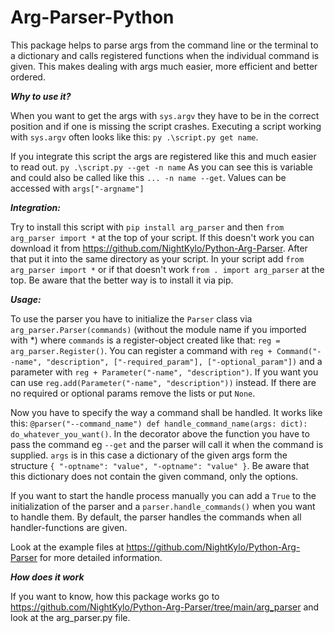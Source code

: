 # Arg-Parser-Python
This package helps to parse args from the command line or the terminal to a dictionary and calls registered functions when the individual command is given. This makes dealing with args much easier, more efficient and better ordered.

***Why to use it?***

When you want to get the args with ```sys.argv``` they have to be in the correct position and if one is missing the script crashes. Executing a script working with ```sys.argv``` often looks like this:
```py .\script.py get name```.

If you integrate this script the args are registered like this and much easier to read out.
```py .\script.py --get -n name``` As you can see this is variable and could also be called like this ```... -n name --get```. Values can be accessed with ```args["-argname"]```

***Integration:***

Try to install this script with ```pip install arg_parser``` and then ```from arg_parser import *``` at the top of your script.
If this doesn't work you can download it from https://github.com/NightKylo/Python-Arg-Parser. After that put it into the same directory as your script. In your script add ```from arg_parser import *``` or if that doesn't work ```from . import arg_parser``` at the top.
Be aware that the better way is to install it via pip.

***Usage:***

To use the parser you have to initialize the ```Parser``` class via ```arg_parser.Parser(commands)``` (without the module name if you imported with *) where ```commands``` is a register-object created like that:
```reg = arg_parser.Register()```. You can register a command with ```reg + Command("--name", "description", ["-required_param"], ["-optional_param"])``` and a parameter with ```reg + Parameter("-name", "description")```. If you want you can use ```reg.add(Parameter("-name", "description"))``` instead. If there are no required or optional params remove the lists or put ```None```.

Now you have to specify the way a command shall be handled. It works like this: ```@parser("--command_name") def handle_command_name(args: dict): do_whatever_you_want()```. In the decorator above the function you have to pass the command eg ```--get``` and the parser will call it when the command is supplied. 
```args``` is in this case a dictionary of the given args form the structure ```{ "-optname": "value", "-optname": "value" }```. Be aware that this dictionary does not contain the given command, only the options.

If you want to start the handle process manually you can add a ```True``` to the initialization of the parser and a ```parser.handle_commands()``` when you want to handle them. By default, the parser handles the commands when all handler-functions are given.

Look at the example files at https://github.com/NightKylo/Python-Arg-Parser for more detailed information.

***How does it work***

If you want to know, how this package works go to https://github.com/NightKylo/Python-Arg-Parser/tree/main/arg_parser and look at the arg_parser.py file.
